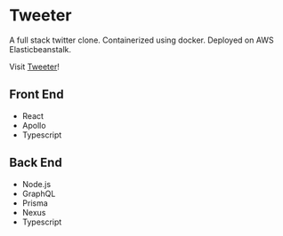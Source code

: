 # Tweeter
A full stack twitter clone. Containerized using docker. Deployed on AWS Elasticbeanstalk.

Visit [Tweeter](http://tweeter-env.eba-exyn2vn9.us-west-2.elasticbeanstalk.com/)!

## Front End
- React
- Apollo
- Typescript

## Back End
- Node.js
- GraphQL
- Prisma
- Nexus
- Typescript
